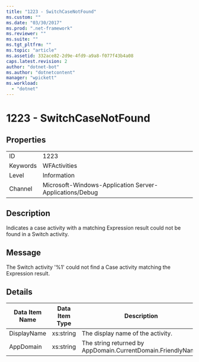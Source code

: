 ```yaml
---
title: "1223 - SwitchCaseNotFound"
ms.custom: ""
ms.date: "03/30/2017"
ms.prod: ".net-framework"
ms.reviewer: ""
ms.suite: ""
ms.tgt_pltfrm: ""
ms.topic: "article"
ms.assetid: 332ace82-2d9e-4fd9-a9a8-f077f43b4a08
caps.latest.revision: 2
author: "dotnet-bot"
ms.author: "dotnetcontent"
manager: "wpickett"
ms.workload: 
  - "dotnet"
---
```

# 1223 - SwitchCaseNotFound
## Properties  

|||  
|-|-|  
|ID|1223|  
|Keywords|WFActivities|  
|Level|Information|  
|Channel|Microsoft-Windows-Application Server-Applications/Debug|  

## Description  
 Indicates a case activity with a matching Expression result could not be found in a Switch activity.  

## Message  
 The Switch activity '%1' could not find a Case activity matching the Expression result.  

## Details  


| Data Item Name | Data Item Type |                         Description                          |
|----------------|----------------|--------------------------------------------------------------|
|  DisplayName   |   xs:string    |              The display name of the activity.               |
|   AppDomain    |   xs:string    | The string returned by AppDomain.CurrentDomain.FriendlyName. |

